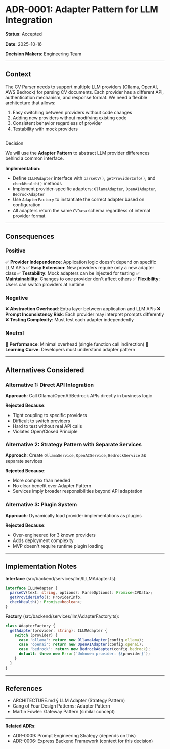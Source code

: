 # ADR-0001: Adapter Pattern for LLM Integration

**Status**: Accepted

**Date**: 2025-10-16

**Decision Makers**: Engineering Team

---

## Context

The CV Parser needs to support multiple LLM providers (Ollama, OpenAI, AWS Bedrock) for parsing CV documents. Each provider has a different API, authentication mechanism, and response format. We need a flexible architecture that allows:

1. Easy switching between providers without code changes
2. Adding new providers without modifying existing code
3. Consistent behavior regardless of provider
4. Testability with mock providers

##

 Decision

We will use the **Adapter Pattern** to abstract LLM provider differences behind a common interface.

**Implementation**:
- Define `ILLMAdapter` interface with `parseCV()`, `getProviderInfo()`, and `checkHealth()` methods
- Implement provider-specific adapters: `OllamaAdapter`, `OpenAIAdapter`, `BedrockAdapter`
- Use `AdapterFactory` to instantiate the correct adapter based on configuration
- All adapters return the same `CVData` schema regardless of internal provider format

---

## Consequences

### Positive

✅ **Provider Independence**: Application logic doesn't depend on specific LLM APIs
✅ **Easy Extension**: New providers require only a new adapter class
✅ **Testability**: Mock adapters can be injected for testing
✅ **Maintainability**: Changes to one provider don't affect others
✅ **Flexibility**: Users can switch providers at runtime

### Negative

❌ **Abstraction Overhead**: Extra layer between application and LLM APIs
❌ **Prompt Inconsistency Risk**: Each provider may interpret prompts differently
❌ **Testing Complexity**: Must test each adapter independently

### Neutral

🔵 **Performance**: Minimal overhead (single function call indirection)
🔵 **Learning Curve**: Developers must understand adapter pattern

---

## Alternatives Considered

### Alternative 1: Direct API Integration

**Approach**: Call Ollama/OpenAI/Bedrock APIs directly in business logic

**Rejected Because**:
- Tight coupling to specific providers
- Difficult to switch providers
- Hard to test without real API calls
- Violates Open/Closed Principle

### Alternative 2: Strategy Pattern with Separate Services

**Approach**: Create `OllamaService`, `OpenAIService`, `BedrockService` as separate services

**Rejected Because**:
- More complex than needed
- No clear benefit over Adapter Pattern
- Services imply broader responsibilities beyond API adaptation

### Alternative 3: Plugin System

**Approach**: Dynamically load provider implementations as plugins

**Rejected Because**:
- Over-engineered for 3 known providers
- Adds deployment complexity
- MVP doesn't require runtime plugin loading

---

## Implementation Notes

**Interface** (src/backend/services/llm/ILLMAdapter.ts):
```typescript
interface ILLMAdapter {
  parseCV(text: string, options?: ParseOptions): Promise<CVData>;
  getProviderInfo(): ProviderInfo;
  checkHealth(): Promise<boolean>;
}
```

**Factory** (src/backend/services/llm/AdapterFactory.ts):
```typescript
class AdapterFactory {
  getAdapter(provider: string): ILLMAdapter {
    switch (provider) {
      case 'ollama': return new OllamaAdapter(config.ollama);
      case 'openai': return new OpenAIAdapter(config.openai);
      case 'bedrock': return new BedrockAdapter(config.bedrock);
      default: throw new Error(`Unknown provider: ${provider}`);
    }
  }
}
```

---

## References

- ARCHITECTURE.md § LLM Adapter (Strategy Pattern)
- Gang of Four Design Patterns: Adapter Pattern
- Martin Fowler: Gateway Pattern (similar concept)

---

**Related ADRs**:
- ADR-0009: Prompt Engineering Strategy (depends on this)
- ADR-0006: Express Backend Framework (context for this decision)
